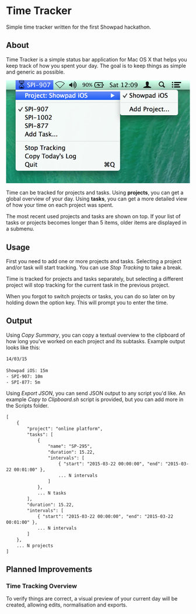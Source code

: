 # Time Tracker
Simple time tracker written for the first Showpad hackathon.

## About

Time Tracker is a simple status bar application for Mac OS X that helps you keep track of how you spent your day. The goal is to keep things as simple and generic as possible.

![Screenshot](Screenshot.png)

Time can be tracked for projects and tasks.
Using __projects__, you can get a global overview of your day. Using __tasks__, you can get a more detailed view of how your time on each project was spent.

The most recent used projects and tasks are shown on top. If your list of tasks or projects becomes longer than 5 items, older items are displayed in a submenu.

## Usage

First you need to add one or more projects and tasks. Selecting a project and/or task will start tracking. You can use _Stop Tracking_ to take a break.

Time is tracked for projects and tasks separately, but selecting a different project will stop tracking for the current task in the previous project.

When you forgot to switch projects or tasks, you can do so later on by holding down the option key. This will prompt you to enter the time.

## Output

Using _Copy Summary_, you can copy a textual overview to the clipboard of how long you've worked on each project and its subtasks. Example output looks like this:

	14/03/15

	Showpad iOS: 15m
	- SPI-907: 10m
	- SPI-877: 5m

Using _Export JSON_, you can send JSON output to any script you'd like. An example _Copy to Clipboard.sh_ script is provided, but you can add more in the Scripts folder.

	[
		{
			"project": "online platform",
			"tasks": [
				{
					"name": "SP-295",
					"duration": 15.22,
					"intervals": [
						{ "start": "2015-03-22 00:00:00", "end": "2015-03-22 00:01:00" },
						... N intervals
					]
				},
				... N tasks
			],
			"duration": 15.22,
			"intervals": [
				{ "start": "2015-03-22 00:00:00", "end": "2015-03-22 00:01:00" },
				... N intervals
			]
		},
		... N projects
	]




## Planned Improvements

### Time Tracking Overview

To verify things are correct, a visual preview of your current day will be created, allowing edits, normalisation and exports.
